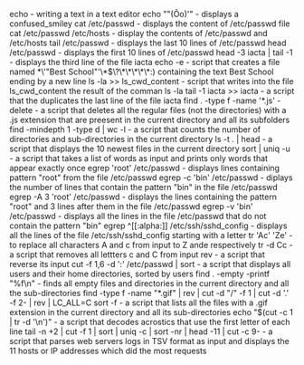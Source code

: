 echo - writing a text in a text editor
echo "\"(Ôo)'" - displays a confused_smiley
cat /etc/passwd - displays the content of /etc/passwd file
cat /etc/passwd /etc/hosts - display the contents of /etc/passwd and /etc/hosts
tail /etc/passwd - displays the last 10 lines of /etc/passwd
head /etc/passwd - displays the first 10 lines of /etc/passwd
head -3 iacta | tail -1 - displays the third line of the file iacta
echo -e - script that creates a file named  \*\\'"Best School"\'\\*$\?\*\*\*\*\*:) containing the text Best School ending by a new line
ls -la >> ls_cwd_content - script that writes into the file ls_cwd_content the result of the comman ls -la
tail -1 iacta >> iacta - a script that the duplicates the last line of the file iacta
find . -type f -name '*.js' -delete - a script that deletes all the regular files (not the directories) with a .js extension that are preesent in the current directory and all its subfolders
find -mindepth 1 -type d | wc -l - a script that counts the number of directories and sub-directories in the current directory
ls -t . | head - a script that displays the 10 newest files in the current directory
sort | uniq -u - a script that takes a list of words as input and prints only words that appear exactly once
egrep 'root' /etc/passwd - displays lines containing pattern "root" from the file /etc/passwd
egrep -c 'bin' /etc/passwd - diplays the number of lines that contain the pattern "bin" in the file /etc/passwd
egrep -A 3 'root' /etc/passwd - displays the lines containing the pattern "root" and 3 lines after them in the file /etc/passwd
egrep -v 'bin' /etc/passwd - displays all the lines in the file /etc/passwd that do not contain the pattern "bin"
egrep ^[[:alpha:]] /etc/ssh/sshd_config - displays all the lines of  the file /etc/ssh/sshd_config starting with a letter
tr 'Ac' 'Ze' - to replace all characters A and c from input to Z ande respectively
tr -d Cc - a script that removes all lettters c and C from input
rev - a script that reverse its input
cut -f 1,6 -d ':' /etc/passwd | sort - a script that displays all users and their home directories, sorted by users
find . -empty -printf "%f\n" - finds all empty files and directories in the current directory and all the sub-directories
find -type f -name "*.gif" | rev | cut -d "/" -f 1 | cut -d '.' -f 2- | rev | LC_ALL=C sort -f  - a script that lists all the files with a .gif extension in the current directory and all its sub-directories
echo "$(cut -c 1 | tr -d '\n')" - a script that decodes acrostics that use the first letter of each line
tail -n +2 | cut -f 1 | sort | uniq -c | sort -nr | head -11 | cut -c 9-  - a script that parses web servers logs in TSV format as input and displays the 11 hosts or IP addresses which did the most requests
